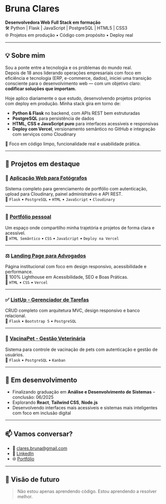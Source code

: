 # Bruna Clares

**Desenvolvedora Web Full Stack em formação**  
🛠 Python | Flask | JavaScript | PostgreSQL | HTML5 | CSS3  
🌐 Projetos em produção • Código com propósito • Deploy real

---

## 💡 Sobre mim

Sou a ponte entre a tecnologia e os problemas do mundo real.  
Depois de 18 anos liderando operações empresariais com foco em eficiência e tecnologia (ERP, e-commerce, dados), iniciei uma transição consciente para o desenvolvimento web — com um objetivo claro: **codificar soluções que importam.**

Hoje aplico diariamente o que estudo, desenvolvendo projetos próprios com deploy em produção. Minha stack gira em torno de:

- **Python & Flask** no backend, com APIs REST bem estruturadas  
- **PostgreSQL** para persistência de dados  
- **HTML, CSS e JavaScript puro** para interfaces acessíveis e responsivas  
- **Deploy com Vercel**, versionamento semântico no GitHub e integração com serviços como Cloudinary

🎯 Foco em código limpo, funcionalidade real e usabilidade prática.

---

## 🚀 Projetos em destaque

### 📸 [Aplicação Web para Fotógrafos](https://portfolio-fotografo.vercel.app/)
Sistema completo para gerenciamento de portfólio com autenticação, upload para Cloudinary, painel administrativo e API REST.  
🧩 `Flask` • `PostgreSQL` • `HTML` • `JavaScript` • `Cloudinary`

---

### 🧭 [Portfólio pessoal](https://bruna-portifolio-iota.vercel.app)
Um espaço onde compartilho minha trajetória e projetos de forma clara e acessível.  
🧩 `HTML Semântico` • `CSS` • `JavaScript` • `Deploy na Vercel`

---

### ⚖️ [Landing Page para Advogados](https://bruna-portifolio-iota.vercel.app/projetos.html)
Página institucional com foco em design responsivo, acessibilidade e performance.  
💯 100% Lighthouse em Acessibilidade, SEO e Boas Práticas.  
🧩 `HTML` • `CSS` • `Vercel`

---

### ✅ [ListUp - Gerenciador de Tarefas](https://github.com/bruclares/listup)
CRUD completo com arquitetura MVC, design responsivo e banco relacional.  
🧩 `Flask` • `Bootstrap 5` • `PostgreSQL`

---

### 🐾 [VacinaPet - Gestão Veterinária](https://github.com/bruclares/vacinapet)
Sistema para controle de vacinação de pets com autenticação e gestão de usuários.  
🧩 `Flask` • `PostgreSQL` • `Kanban`

---

## 📌 Em desenvolvimento

- Finalizando graduação em **Análise e Desenvolvimento de Sistemas** – conclusão: 06/2025  
- Explorando **React**, **Tailwind CSS**, **Node.js**  
- Desenvolvendo interfaces mais acessíveis e sistemas mais inteligentes com foco em inclusão digital

---

## 📫 Vamos conversar?

- 📧 clares.bruna@gmail.com  
- 🔗 [LinkedIn](https://www.linkedin.com/in/bruna-clares-cardoso)  
- 🌐 [Portfólio](https://bruna-portifolio-iota.vercel.app)  

---

## 🧭 Visão de futuro

> Não estou apenas aprendendo código. Estou aprendendo a resolver melhor.


